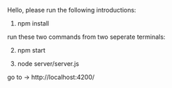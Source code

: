 Hello,
please run the following introductions:
1. npm install



run these two commands from two seperate terminals:



2. npm start



3. node server/server.js

go to -> http://localhost:4200/



